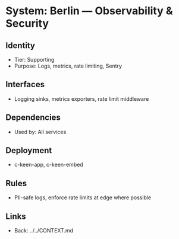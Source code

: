 # System: Berlin — Observability & Security
## Identity
- Tier: Supporting
- Purpose: Logs, metrics, rate limiting, Sentry
## Interfaces
- Logging sinks, metrics exporters, rate limit middleware
## Dependencies
- Used by: All services
## Deployment
- c-keen-app, c-keen-embed
## Rules
- PII-safe logs, enforce rate limits at edge where possible
## Links
- Back: ../../CONTEXT.md
